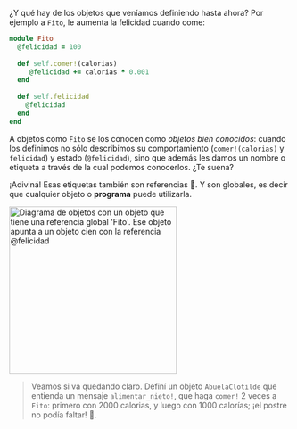¿Y qué hay de los objetos que veníamos definiendo hasta ahora? Por ejemplo a `Fito`, le aumenta la felicidad cuando come: 

```ruby
module Fito
  @felicidad = 100
  
  def self.comer!(calorias)
     @felicidad += calorias * 0.001
  end
  
  def self.felicidad
    @felicidad
  end
end
```

A objetos como `Fito` se los conocen como _objetos bien conocidos_: cuando los definimos no sólo describimos su comportamiento (`comer!(calorias)` y `felicidad`) y estado (`@felicidad`), sino que además les damos un nombre o etiqueta a través de la cual podemos conocerlos. ¿Te suena?

¡Adiviná! Esas etiquetas también son referencias :tada:. Y son globales, es decir que cualquier objeto o **programa** puede utilizarla.

<img src="/static/objetos_4_1616781024782.7.svg" alt="Diagrama de objetos con un objeto que tiene una referencia global 'Fito'. Ese objeto apunta a un objeto cien con la referencia @felicidad" width="300" height="auto">

> Veamos si va quedando claro. Definí un objeto `AbuelaClotilde` que entienda un mensaje `alimentar_nieto!`, que haga `comer!` 2 veces a `Fito`: primero con 2000 calorias, y luego con 1000 calorías; ¡el postre no podía faltar! :cake:.  
